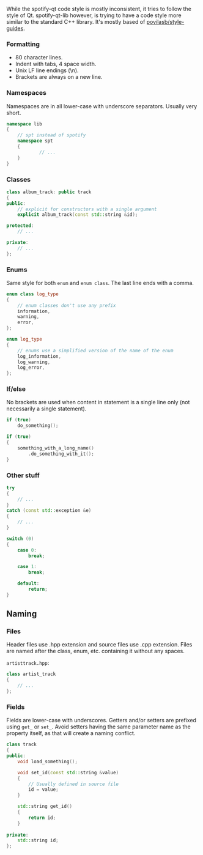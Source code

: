 While the spotify-qt code style is mostly inconsistent, it tries to follow
the style of Qt. spotify-qt-lib however, is trying to have a code style more
similar to the standard C++ library. It's mostly based of
[povilasb/style-guides](https://github.com/povilasb/style-guides/blob/master/cpp.rst).

### Formatting
* 80 character lines.
* Indent with tabs, 4 space width.
* Unix LF line endings (\n).
* Brackets are always on a new line.

### Namespaces
Namespaces are in all lower-case with underscore separators. Usually very short.
```c++
namespace lib
{
	// spt instead of spotify
	namespace spt
	{
			// ...
	}
}
```

### Classes
```c++
class album_track: public track
{
public:
	// explicit for constructors with a single argument
	explicit album_track(const std::string &id);

protected:
	// ...

private:
	// ...
};
```

### Enums
Same style for both `enum` and `enum class`. The last line ends with a comma.
```c++
enum class log_type
{
	// enum classes don't use any prefix
	information,
	warning,
	error,
};

enum log_type
{
	// enums use a simplified version of the name of the enum
	log_information,
	log_warning,
	log_error,
};
```

### If/else
No brackets are used when content in statement is a single line only (not 
necessarily a single statement).
```c++
if (true)
	do_something();

if (true)
{
	something_with_a_long_name()
		.do_something_with_it();
}
```

### Other stuff
```c++
try
{
	// ...
}
catch (const std::exception &e)
{
	// ...
}

switch (0)
{
	case 0:
		break;

	case 1:
		break;

	default:
		return;
}
```

## Naming

### Files
Header files use .hpp extension and source files use .cpp extension. Files 
are named after the class, enum, etc. containing it without any spaces.

`artisttrack.hpp`:
```c++
class artist_track
{
	// ...
};
```

### Fields
Fields are lower-case with underscores. Getters and/or setters are prefixed 
using `get_` or `set_`. Avoid setters having the same parameter name as the 
property itself, as that will create a naming conflict.
```c++
class track
{
public:
	void load_something();

	void set_id(const std::string &value)
	{
		// Usually defined in source file
		id = value;
	}

	std::string get_id()
	{
		return id;
	}
	
private:
	std::string id;
};
```
